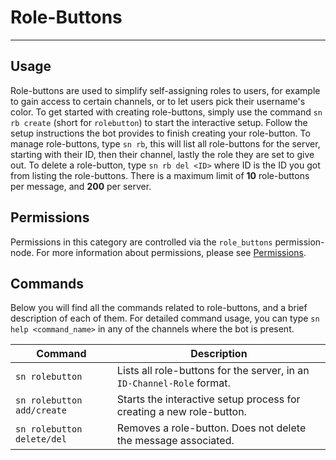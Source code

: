 # Role-Buttons

--- 

## Usage

Role-buttons are used to simplify self-assigning roles to users, for example to gain access to certain channels, or to let users pick their username's color. To get started with creating role-buttons, simply use the command `sn rb create` (short for `rolebutton`) to start the interactive setup. Follow the setup instructions the bot provides to finish creating your role-button. To manage role-buttons, type `sn rb`, this will list all role-buttons for the server, starting with their ID, then their channel, lastly the role they are set to give out. To delete a role-button, type `sn rb del <ID>` where ID is the ID you got from listing the role-buttons. There is a maximum limit of **10** role-buttons per message, and **200** per server.

## Permissions

Permissions in this category are controlled via the `role_buttons` permission-node. For more information about permissions, please see [Permissions](./permissions.md).

## Commands

Below you will find all the commands related to role-buttons, and a brief description of each of them. For detailed command usage, you can type `sn help <command_name>` in any of the channels where the bot is present.

| Command  | Description  |
| ------------ | ------------ |
| `sn rolebutton`  | Lists all role-buttons for the server, in an `ID-Channel-Role` format.   |
| `sn rolebutton add/create`  | Starts the interactive setup process for creating a new role-button.   |
| `sn rolebutton delete/del`  | Removes a role-button. Does not delete the message associated.  |

